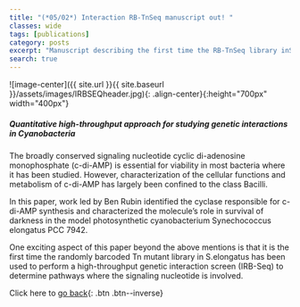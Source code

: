 ```yaml
---
title: "(*05/02*) Interaction RB-TnSeq manuscript out! "
classes: wide
tags: [publications]
category: posts
excerpt: "Manuscript describing the first time the RB-TnSeq library inS.elongatus has been used to perform a high-throughput genetic interaction screen is out!"
search: true    
---
```


![image-center]({{ site.url }}{{ site.baseurl }}/assets/images/IRBSEQheader.jpg){: .align-center}{:height="700px" width="400px"}

##### Quantitative high-throughput approach for studying genetic interactions in Cyanobacteria <br> 
The broadly conserved signaling nucleotide cyclic di-adenosine monophosphate (c-di-AMP) is essential for viability in most bacteria where it has been studied. However, characterization of the cellular functions and metabolism of c-di-AMP has largely been confined to the class Bacilli. 

In this paper, work led by Ben Rubin identified the cyclase responsible for c-di-AMP synthesis and characterized the molecule’s role in survival of darkness in the model photosynthetic cyanobacterium Synechococcus elongatus PCC 7942. 

One exciting aspect of this paper beyond the above mentions is that it is the first time the randomly barcoded Tn mutant library in S.elongatus has been used to perform a high-throughput genetic interaction screen (IRB-Seq) to determine pathways where the signaling nucleotide is involved. 


Click here to [go back](/Blog/){: .btn .btn--inverse} 



